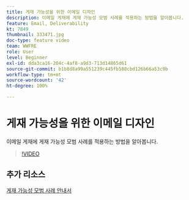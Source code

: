 ```yaml
---
title: 게재 가능성을 위한 이메일 디자인
description: 이메일 게재에 게재 가능성 모범 사례를 적용하는 방법을 알아봅니다.
feature: Email, Deliverability
kt: 7849
thumbnail: 333471.jpg
doc-type: feature video
team: WWFRE
role: User
level: Beginner
exl-id: dda3ca16-204c-4af8-a9d3-713d14865d61
source-git-commit: b1b8d8a99a551239c445fb588cbd126b66a53c9b
workflow-type: tm+mt
source-wordcount: '42'
ht-degree: 100%

---
```


# 게재 가능성을 위한 이메일 디자인

이메일 게재에 게재 가능성 모범 사례를 적용하는 방법을 알아봅니다.

>[!VIDEO](https://video.tv.adobe.com/v/333471?quality=12&learn=on)

## 추가 리소스

[게재 가능성 모범 사례 안내서](https://experienceleague.adobe.com/docs/deliverability-learn/deliverability-best-practice-guide/introduction.html?lang=ko)
